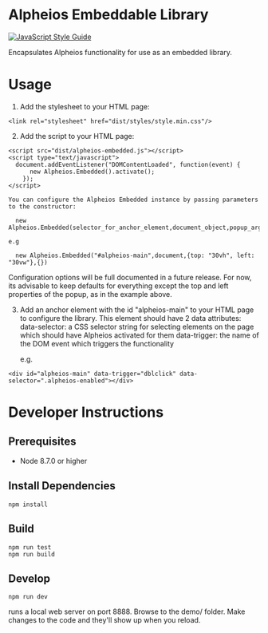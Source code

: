 # Alpheios Embeddable Library

[![JavaScript Style Guide](https://img.shields.io/badge/code_style-standard-brightgreen.svg)](https://standardjs.com)

Encapsulates Alpheios functionality for use as an embedded library.


# Usage

1. Add the stylesheet to your HTML page:

```
<link rel="stylesheet" href="dist/styles/style.min.css"/>
```

2. Add the script to your HTML page:

```
<script src="dist/alpheios-embedded.js"></script>
<script type="text/javascript">
  document.addEventListener("DOMContentLoaded", function(event) {
      new Alpheios.Embedded().activate();
    });
</script>
```

    You can configure the Alpheios Embedded instance by passing parameters to the constructor:

```
  new Alpheios.Embedded(selector_for_anchor_element,document_object,popup_arguments,panel_arguments)
```

    e.g

```
  new Alpheios.Embedded("#alpheios-main",document,{top: "30vh", left: "30vw"},{})
```

   Configuration options will be full documented in a future release. For now, its advisable to keep defaults
   for everything except the top and left properties of the popup, as in the example above.


3. Add an anchor element with the id "alpheios-main" to your HTML page to configure the library. This element
should have 2 data attributes:
   data-selector: a CSS selector string for selecting elements on the page which should have Alpheios activated for them
   data-trigger: the name of the DOM event which triggers the functionality

   e.g.

```
<div id="alpheios-main" data-trigger="dblclick" data-selector=".alpheios-enabled"></div>
```

# Developer Instructions

## Prerequisites

  * Node 8.7.0 or higher

## Install Dependencies

```
npm install
```

## Build

```
npm run test
npm run build
```

## Develop

```
npm run dev
```

runs a local web server on port 8888. Browse to the demo/ folder. Make changes to the code and they'll show up when you reload.
